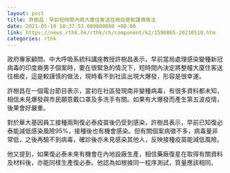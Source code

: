 ```yaml
---
layout: post
title: 許樹昌：早前短時間內將大廈住客送往檢疫是較謹慎做法
date: 2021-05-10 10:37:53.000000000 +08:00
link: https://news.rthk.hk/rthk/ch/component/k2/1590065-20210510.htm
categories: rthk
---
```


政府專家顧問、中大呼吸系統科講座教授許樹昌表示，早前當局處理感染變種新冠病毒的印度裔男子個案時，要在很緊急的情況下，短時間內決定將整幢大廈住客送往檢疫，這是較謹慎的做法，現時看不到社區出現大爆發，形容是很幸運。

許樹昌在一個電台節目表示，當初在社區發現南非變種病毒，有很多資料都未知，相信未見爆發與巿民願意戴口罩及多洗手有關。如果有大爆發而產生第五波疫情，後果會好嚴重。

對於華大基因員工接種兩劑復必泰疫苗後仍受到感染，許樹昌表示，早前已知復必泰能減低感染風險95%，接種後也有機會感染。但有關個案病徵不多，病毒量非常低，之後再驗不到病毒，確診後亦未見感染其他人，反映接種疫苗能減低風險。

他又提到，如果復必泰未來有機會在內地設廠生產，相信藥廠復星在取得有關資料及材料後，亦能同樣生產復必泰。他認為如根據同一程序測試，質量應該相同。
